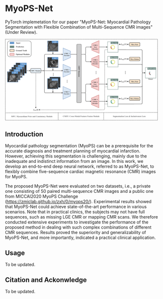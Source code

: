 # MyoPS-Net
PyTorch implemetation for our paper "MyoPS-Net: Myocardial Pathology Segmentation with Flexible Combination of Multi-Sequence CMR images" (Under Review).

<img decoding="async" src="structure.png">

## Introduction
Myocardial pathology segmentation (MyoPS) can be a prerequisite for the accurate diagnosis and treatment planning of myocardial infarction. However, achieving this segmentation is challenging, mainly due to the inadequate and indistinct information from an image. In this work, we develop an end-to-end deep neural network, referred to as MyoPS-Net, to flexibly combine five-sequence cardiac magnetic resonance (CMR) images for MyoPS. 

The proposed MyoPS-Net were evaluated on two datasets, i.e., a private one consisting of 50 paired multi-sequence CMR images and a public one from MICCAI2020 MyoPS Challenge (https://zmiclab.github.io/zxh/0/myops20/). Experimental results showed that MyoPS-Net could achieve state-of-the-art performance in various scenarios. Note that in practical clinics, the subjects may not have full sequences, such as missing LGE CMR or mapping CMR scans. We therefore conducted extensive experiments to investigate the performance of the proposed method in dealing with such complex combinations of different CMR sequences. Results proved the superiority and generalizability of MyoPS-Net, and more importantly, indicated a practical clinical application.

## Usage
To be updated.

## Citation and Ackonwledge
To be updated.
